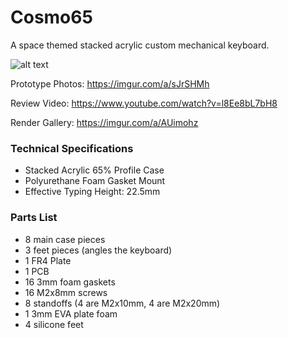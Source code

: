 # Cosmo65
A space themed stacked acrylic custom mechanical keyboard.

![alt text]([http://url/to/img.png](https://imgur.com/2Miqffv))


Prototype Photos: https://imgur.com/a/sJrSHMh

Review Video: https://www.youtube.com/watch?v=l8Ee8bL7bH8

Render Gallery: https://imgur.com/a/AUimohz

### Technical Specifications ###

* Stacked Acrylic 65% Profile Case
* Polyurethane Foam Gasket Mount
* Effective Typing Height: 22.5mm
  
### Parts List ###
* 8 main case pieces 
* 3 feet pieces (angles the keyboard)
* 1 FR4 Plate
* 1 PCB
* 16 3mm foam gaskets 
* 16 M2x8mm screws
* 8 standoffs (4 are M2x10mm, 4 are M2x20mm)
* 1 3mm EVA plate foam
* 4 silicone feet
